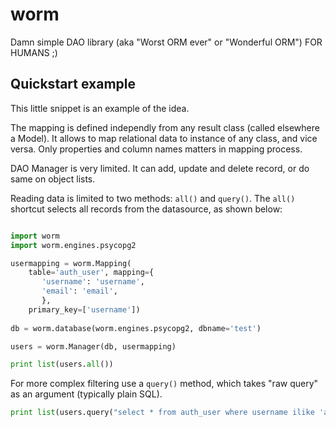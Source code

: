 # worm
Damn simple DAO library (aka "Worst ORM ever" or "Wonderful ORM") FOR HUMANS ;)


## Quickstart example

This little snippet is an example of the idea.

The mapping is defined independly from any result class (called elsewhere a Model).
It allows to map relational data to instance of any class, and vice versa.
Only properties and column names matters in mapping process. 

DAO Manager is very limited. It can add, update and delete record, or do same on object lists.

Reading data is limited to two methods: `all()` and `query()`.
The `all()` shortcut selects all records from the datasource, as shown below:

```python

import worm
import worm.engines.psycopg2

usermapping = worm.Mapping(
    table='auth_user', mapping={
       'username': 'username',
       'email': 'email',
       },
    primary_key=['username'])
    
db = worm.database(worm.engines.psycopg2, dbname='test')

users = worm.Manager(db, usermapping)

print list(users.all())
```

For more complex filtering use a `query()` method, which takes "raw query" as an argument (typically plain SQL). 

```python
print list(users.query("select * from auth_user where username ilike 'a%' limit 10"))
```


